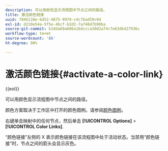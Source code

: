 ```yaml
---
description: 可以用颜色显示流程图中节点之间的路径。
title: 激活颜色链接
uuid: 7046128e-6d52-4875-9979-c4c7bad59c9d
exl-id: d210e54a-5f5e-4bcf-b2d2-7a748d7b90ba
source-git-commit: b1dda69a606a16dccca30d2a74c7e63dbd27936c
workflow-type: tm+mt
source-wordcount: '86'
ht-degree: 90%

---
```


# 激活颜色链接{#activate-a-color-link}

{{eol}}

可以用颜色显示流程图中节点之间的路径。

颜色方案取决于工作区中打开的颜色图例。请参阅[颜色图例](../../../../home/c-get-started/c-analysis-vis/c-legends/c-color-leg.md#concept-f84d51dc0d6547f981d0642fc2d01358)。

右键单击映射中的任何节点，然后单击 **[!UICONTROL Options]** > **[!UICONTROL Color Links]**.

“颜色链接”左侧的 X 表示颜色链接在该流程图中处于活动状态。当禁用“颜色链接”时，节点之间的箭头会显示灰色。
